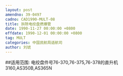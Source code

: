 ```yaml
---
layout: post
amendno: 39-0497
cadno: CAD1990-MULT-08
title: 拆除电绞盘燃爆管
date: 1990-11-27 00:00:00 +0800
effdate: 1990-12-01 00:00:00 +0800
tag: MULT
categories: 中国民航局适航司
author: 刘琥
---
```


##适用范围:
电绞盘件号76-370,76-375,76-378的直升机 3160,AS350B,AS365N

